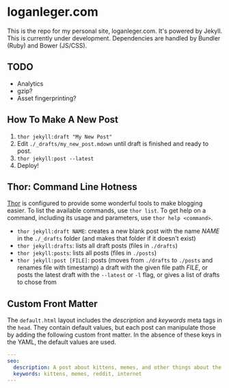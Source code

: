 # loganleger.com

This is the repo for my personal site, loganleger.com. It's powered by Jekyll. This is currently under development. Dependencies are handled by Bundler (Ruby) and Bower (JS/CSS).

## TODO

- Analytics
- gzip?
- Asset fingerprinting?

## How To Make A New Post

1. `thor jekyll:draft "My New Post"`
2. Edit `./_drafts/my_new_post.mdown` until draft is finished and ready to post.
3. `thor jekyll:post --latest`
4. Deploy!

## Thor: Command Line Hotness

[Thor](http://github.com/wycats/thor) is configured to provide some wonderful tools to make blogging easier. To list the available commands, use `thor list`. To get help on a command, including its usage and parameters, use `thor help <command>`.
  
- `thor jekyll:draft NAME`: creates a new blank post with the name *NAME* in the `./_drafts` folder (and makes that folder if it doesn't exist)
- `thor jekyll:drafts`: lists all draft posts (files in `./drafts`)
- `thor jekyll:posts`: lists all posts (files in `./posts`)
- `thor jekyll:post [FILE]`: posts (moves from `./drafts` to `./posts` and renames file with timestamp) a draft with the given file path *FILE*, or posts the latest draft with the `--latest` or `-l` flag, or gives a list of drafts to chose from

## Custom Front Matter

The `default.html` layout includes the *description* and *keywords* meta tags in the `head`. They contain default values, but each post can manipulate those by adding the following custom front matter. In the absence of these keys in the YAML, the default values are used.

```yaml
---
seo:
  description: A post about kittens, memes, and other things about the internet.
  keywords: kittens, memes, reddit, internet
---
```
